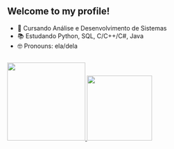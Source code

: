 ## Welcome to my profile!

- 🌱 Cursando Análise e Desenvolvimento de Sistemas
- 📚 Estudando Python, SQL, C/C++/C#, Java
- 🤓 Pronouns: ela/dela

##
<div>
  <a href="https://github.com/Laukets">
  <img height="180em" src="https://github-readme-stats.vercel.app/api?username=Laukets&show_icons=true&theme=cobalt&include_all_commits=true&count_private=true"/>
  <img height="150em" src="https://github-readme-stats.vercel.app/api/top-langs/?username=Laukets&layout=compact&langs_count=7&theme=cobalt"/>
</div>

